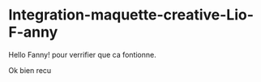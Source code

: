 # Integration-maquette-creative-Lio-F-anny

Hello Fanny!
pour verrifier que ca fontionne.

Ok bien recu